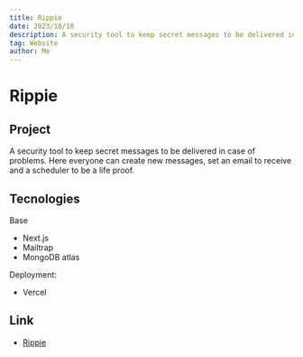 ```yaml
---
title: Rippie
date: 2023/10/10
description: A security tool to keep secret messages to be delivered in case of problems
tag: Website
author: Me
---
```


# Rippie

## Project

A security tool to keep secret messages to be delivered in case of problems. Here everyone can create new messages, set an email to receive and a scheduler to be a life proof. 

## Tecnologies

Base

- Next.js
- Mailtrap
- MongoDB atlas

Deployment:

- Vercel

## Link

- [Rippie](https://rippie.vercel.app/)
